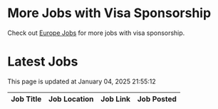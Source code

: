 # More Jobs with Visa Sponsorship

Check out [Europe Jobs](https://github.com/sureshparimi/europejobs#latest-jobs) for more jobs with visa sponsorship.

# Latest Jobs

This page is updated at January 04, 2025 21:55:12

| Job Title | Job Location | Job Link | Job Posted |
| --- | --- | --- | --- |
